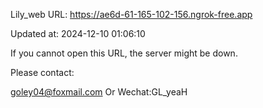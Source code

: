 Lily_web URL: https://ae6d-61-165-102-156.ngrok-free.app

Updated at: 2024-12-10 01:06:10

If you cannot open this URL, the server might be down.

Please contact: 

goley04@foxmail.com Or Wechat:GL_yeaH